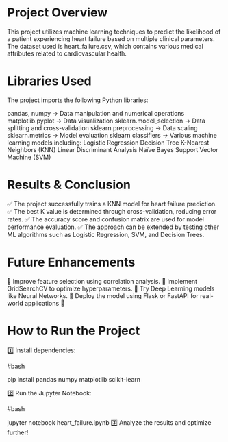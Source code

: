 #  Project Overview
This project utilizes machine learning techniques to predict the likelihood of a patient experiencing heart failure based on multiple clinical parameters. The dataset used is heart_failure.csv, which contains various medical attributes related to cardiovascular health.
# Libraries Used
The project imports the following Python libraries:

pandas, numpy → Data manipulation and numerical operations
matplotlib.pyplot → Data visualization
sklearn.model_selection → Data splitting and cross-validation
sklearn.preprocessing → Data scaling
sklearn.metrics → Model evaluation
sklearn classifiers → Various machine learning models including:
Logistic Regression
Decision Tree
K-Nearest Neighbors (KNN)
Linear Discriminant Analysis
Naïve Bayes
Support Vector Machine (SVM)
# Results & Conclusion
✅ The project successfully trains a KNN model for heart failure prediction.
✅ The best K value is determined through cross-validation, reducing error rates.
✅ The accuracy score and confusion matrix are used for model performance evaluation.
✅ The approach can be extended by testing other ML algorithms such as Logistic Regression, SVM, and Decision Trees.
# Future Enhancements
🔹 Improve feature selection using correlation analysis.
🔹 Implement GridSearchCV to optimize hyperparameters.
🔹 Try Deep Learning models like Neural Networks.
🔹 Deploy the model using Flask or FastAPI for real-world applications
🚀
# How to Run the Project
1️⃣ Install dependencies:

#bash

pip install pandas numpy matplotlib scikit-learn

2️⃣ Run the Jupyter Notebook:

#bash

jupyter notebook heart_failure.ipynb
3️⃣ Analyze the results and optimize further!
